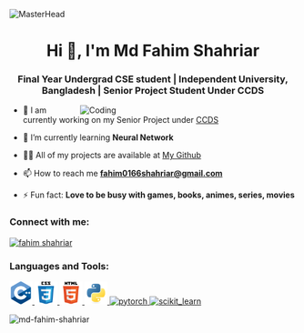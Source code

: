 ![MasterHead](https://raw.githubusercontent.com/simon-zerisenay/simon-zerisenay/main/work.gif)
<h1 align="center">Hi 👋, I'm Md Fahim Shahriar</h1>
<h3 align="center">Final Year Undergrad CSE student | Independent University, Bangladesh | Senior Project Student Under CCDS</h3>
<img align="right" alt="Coding" width="380" src="https://cdn.dribbble.com/users/1708816/screenshots/15637256/media/f9826f0af8a49462f048262a8502035b.gif">

- 🔭 I am currently working on my Senior Project under [CCDS](https://ccds.ai/)

- 🌱 I’m currently learning **Neural Network**

- 👨‍💻 All of my projects are available at [My Github](https://github.com/Md-Fahim-Shahriar)

- 📫 How to reach me **fahim0166shahriar@gmail.com**

- ⚡ Fun fact: **Love to be busy with games, books, animes, series, movies**

<h3 align="left">Connect with me:</h3>
<p align="left">
<a href="https://linkedin.com/in/fahim shahriar" target="blank"><img align="center" src="https://raw.githubusercontent.com/rahuldkjain/github-profile-readme-generator/master/src/images/icons/Social/linked-in-alt.svg" alt="fahim shahriar" height="30" width="40" /></a>
</p>

<h3 align="left">Languages and Tools:</h3>
<p align="left"> <a href="https://www.w3schools.com/cpp/" target="_blank" rel="noreferrer"> <img src="https://raw.githubusercontent.com/devicons/devicon/master/icons/cplusplus/cplusplus-original.svg" alt="cplusplus" width="40" height="40"/> </a> <a href="https://www.w3schools.com/css/" target="_blank" rel="noreferrer"> <img src="https://raw.githubusercontent.com/devicons/devicon/master/icons/css3/css3-original-wordmark.svg" alt="css3" width="40" height="40"/> </a> <a href="https://www.w3.org/html/" target="_blank" rel="noreferrer"> <img src="https://raw.githubusercontent.com/devicons/devicon/master/icons/html5/html5-original-wordmark.svg" alt="html5" width="40" height="40"/> </a> <a href="https://www.python.org" target="_blank" rel="noreferrer"> <img src="https://raw.githubusercontent.com/devicons/devicon/master/icons/python/python-original.svg" alt="python" width="40" height="40"/> </a> <a href="https://pytorch.org/" target="_blank" rel="noreferrer"> <img src="https://www.vectorlogo.zone/logos/pytorch/pytorch-icon.svg" alt="pytorch" width="40" height="40"/> </a> <a href="https://scikit-learn.org/" target="_blank" rel="noreferrer"> <img src="https://upload.wikimedia.org/wikipedia/commons/0/05/Scikit_learn_logo_small.svg" alt="scikit_learn" width="40" height="40"/> </a> </p>

<p><img align="center" src="https://github-readme-stats.vercel.app/api/top-langs?username=md-fahim-shahriar&show_icons=true&locale=en&layout=compact" alt="md-fahim-shahriar" /></p>




